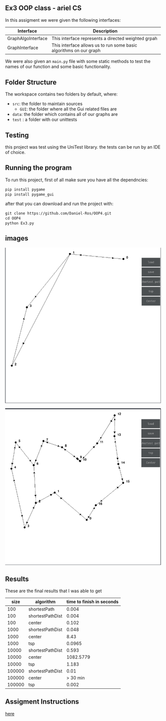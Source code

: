 ## Ex3 OOP class - ariel CS

In this assigment we were given the following interfaces:

| Interface                       | Description                                                        |
|---------------------------------|--------------------------------------------------------------------|
| GraphAlgoInterface              | This interface represents a directed weighted grpah                |
| GraphInterface                  | This interface allows us to run some basic algorithms on our graph |

We were also given an `main.py` file with some static methods to test the names of our function and some basic 
functionality.

## Folder Structure

The workspace contains two folders by default, where:

- `src`: the folder to maintain sources
    - `GUI`: the folder where all the Gui related files are
- `data`: the folder which contains all of our graphs are 
- `test` : a folder with our unittests


## Testing
this project was test using the UniTest library. the tests can be run by an IDE of choice.


## Running the program
To run this project, first of all make sure you have all the dependncies:

    pip install pygame
    pip install pygame_gui

after that you can download and run the project with:

    git clone https://github.com/Daniel-Ros/OOP4.git
    cd OOP4
    python Ex3.py

## images

![img.png](img.png)

![img_1.png](img_1.png)
##  Results

These are the final results that I was able to get

| size   | algorithm        | time to finish in seconds  |
|--------|------------------|-------------------------------|
 | 100    | shortestPath     | 0.004                      |
 | 100    | shortestPathDist | 0.004                        |
 | 100    | center           | 0.102                        |
 | 1000   | shortestPathDist | 0.048                         |
 | 1000   | center           | 8.43                          |
 | 1000   | tsp              | 0.0965                           |
 | 10000  | shortestPathDist | 0.593                           |
 | 10000  | center           | 1082.5779                          |
 | 10000  | tsp              | 1.183                        |
 | 100000 | shortestPathDist | 0.01                          |
 | 100000 | center           | > 30 min                      |
 | 100000 | tsp              | 0.002                         |




## Assigment Instructions
[here](https://docs.google.com/document/d/15sTWy_pa6Vg4r7phAC322vZA169V02yezjxxf4b9sJc/edit)